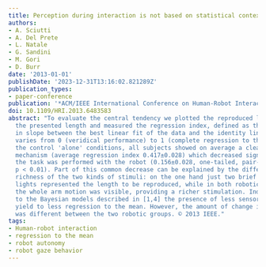 ```yaml
---
title: Perception during interaction is not based on statistical context
authors:
- A. Sciutti
- A. Del Prete
- L. Natale
- G. Sandini
- M. Gori
- D. Burr
date: '2013-01-01'
publishDate: '2023-12-31T13:16:02.821289Z'
publication_types:
- paper-conference
publication: '*ACM/IEEE International Conference on Human-Robot Interaction*'
doi: 10.1109/HRI.2013.6483583
abstract: "To evaluate the central tendency we plotted the reproduced lengths against
  the presented length and measured the regression index, defined as the difference
  in slope between the best linear fit of the data and the identity line. This index
  varies from 0 (veridical performance) to 1 (complete regression to the mean). In
  the control 'alone' conditions, all subjects showed on average a clear central tendency
  mechanism (average regression index 0.417±0.028) which decreased significantly when
  the task was performed with the robot (0.156±0.028, one-tailed, pair-sample t-test,
  p < 0.01). Part of this common decrease can be explained by the difference in the
  richness of the two kinds of stimuli: on the one hand just two brief flashes of
  lights represented the length to be reproduced, while in both robotics conditions
  the whole arm motion was visible, providing a richer stimulation. Indeed, according
  to the Bayesian models described in [1,4] the presence of less sensory noise would
  yield to less regression to the mean. However, the amount of change in regression
  was different between the two robotic groups. © 2013 IEEE."
tags:
- Human-robot interaction
- regression to the mean
- robot autonomy
- robot gaze behavior
---
```

